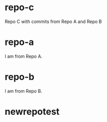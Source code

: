 # repo-c
Repo C with commits from Repo A and Repo B

# repo-a
I am from Repo A.

# repo-b
I am from Repo B.
# newrepotest
